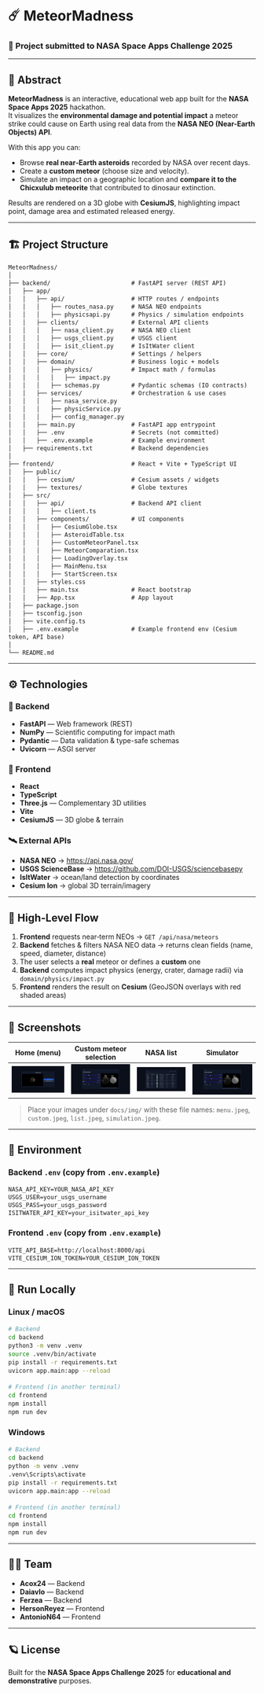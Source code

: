 # ☄️ MeteorMadness

### 🌌 Project submitted to **NASA Space Apps Challenge 2025**

---

## 🧠 Abstract

**MeteorMadness** is an interactive, educational web app built for the **NASA Space Apps 2025** hackathon.  
It visualizes the **environmental damage and potential impact** a meteor strike could cause on Earth using real data from the **NASA NEO (Near-Earth Objects) API**.

With this app you can:
- Browse **real near‑Earth asteroids** recorded by NASA over recent days.
- Create a **custom meteor** (choose size and velocity).
- Simulate an impact on a geographic location and **compare it to the Chicxulub meteorite** that contributed to dinosaur extinction.

Results are rendered on a 3D globe with **CesiumJS**, highlighting impact point, damage area and estimated released energy.

---

## 🏗️ Project Structure

```
MeteorMadness/
│
├── backend/                       # FastAPI server (REST API)
│   ├── app/
│   │   ├── api/                   # HTTP routes / endpoints
│   │   │   ├── routes_nasa.py     # NASA NEO endpoints
│   │   │   ├── physicsapi.py      # Physics / simulation endpoints
│   │   ├── clients/               # External API clients
│   │   │   ├── nasa_client.py     # NASA NEO client
│   │   │   ├── usgs_client.py     # USGS client
│   │   │   ├── isit_client.py     # IsItWater client
│   │   ├── core/                  # Settings / helpers
│   │   ├── domain/                # Business logic + models
│   │   │   ├── physics/           # Impact math / formulas
│   │   │   │   ├── impact.py
│   │   │   ├── schemas.py         # Pydantic schemas (IO contracts)
│   │   ├── services/              # Orchestration & use cases
│   │   │   ├── nasa_service.py
│   │   │   ├── physicService.py
│   │   │   ├── config_manager.py
│   │   ├── main.py                # FastAPI app entrypoint
│   │   ├── .env                   # Secrets (not committed)
│   │   ├── .env.example           # Example environment
│   ├── requirements.txt           # Backend dependencies
│
├── frontend/                      # React + Vite + TypeScript UI
│   ├── public/
│   │   ├── cesium/                # Cesium assets / widgets
│   │   ├── textures/              # Globe textures
│   ├── src/
│   │   ├── api/                   # Backend API client
│   │   │   ├── client.ts
│   │   ├── components/            # UI components
│   │   │   ├── CesiumGlobe.tsx
│   │   │   ├── AsteroidTable.tsx
│   │   │   ├── CustomMeteorPanel.tsx
│   │   │   ├── MeteorComparation.tsx
│   │   │   ├── LoadingOverlay.tsx
│   │   │   ├── MainMenu.tsx
│   │   │   ├── StartScreen.tsx
│   │   ├── styles.css
│   │   ├── main.tsx               # React bootstrap
│   │   ├── App.tsx                # App layout
│   ├── package.json
│   ├── tsconfig.json
│   ├── vite.config.ts
│   ├── .env.example               # Example frontend env (Cesium token, API base)
│
└── README.md
```

---

## ⚙️ Technologies

### 🧩 Backend
- **FastAPI** — Web framework (REST)
- **NumPy** — Scientific computing for impact math
- **Pydantic** — Data validation & type-safe schemas
- **Uvicorn** — ASGI server

### 🎨 Frontend
- **React**
- **TypeScript**
- **Three.js** — Complementary 3D utilities
- **Vite**
- **CesiumJS** — 3D globe & terrain

### 🛰️ External APIs
- **NASA NEO** → https://api.nasa.gov/
- **USGS ScienceBase** → https://github.com/DOI-USGS/sciencebasepy
- **IsItWater** → ocean/land detection by coordinates
- **Cesium Ion** → global 3D terrain/imagery

---

## 🧭 High‑Level Flow

1. **Frontend** requests near‑term NEOs → `GET /api/nasa/meteors`
2. **Backend** fetches & filters NASA NEO data → returns clean fields (name, speed, diameter, distance)
3. The user selects a **real** meteor or defines a **custom** one
4. **Backend** computes impact physics (energy, crater, damage radii) via `domain/physics/impact.py`
5. **Frontend** renders the result on **Cesium** (GeoJSON overlays with red shaded areas)

---

## 📸 Screenshots

| Home (menu) | Custom meteor selection | NASA list | Simulator |
|---|---|---|---|
| ![Menu](./img/menu.jpeg) | ![Custom](./img/custom.jpeg) | ![List](./img/list.jpeg) | ![Simulation](./img/simulation.jpeg) |

> Place your images under `docs/img/` with these file names: `menu.jpeg`, `custom.jpeg`, `list.jpeg`, `simulation.jpeg`.

---

## 🔑 Environment

### Backend `.env` (copy from `.env.example`)

```env
NASA_API_KEY=YOUR_NASA_API_KEY
USGS_USER=your_usgs_username
USGS_PASS=your_usgs_password
ISITWATER_API_KEY=your_isitwater_api_key
```

### Frontend `.env` (copy from `.env.example`)

```env
VITE_API_BASE=http://localhost:8000/api
VITE_CESIUM_ION_TOKEN=YOUR_CESIUM_ION_TOKEN
```

---

## 🚀 Run Locally

### Linux / macOS

```bash
# Backend
cd backend
python3 -m venv .venv
source .venv/bin/activate
pip install -r requirements.txt
uvicorn app.main:app --reload

# Frontend (in another terminal)
cd frontend
npm install
npm run dev
```

### Windows

```bash
# Backend
cd backend
python -m venv .venv
.venv\Scripts\activate
pip install -r requirements.txt
uvicorn app.main:app --reload

# Frontend (in another terminal)
cd frontend
npm install
npm run dev
```

---

## 👨‍🚀 Team

- **Acox24** — Backend  
- **Daiavlo** — Backend  
- **Ferzea** — Backend  
- **HersonReyez** — Frontend  
- **AntonioN64** — Frontend  

---

## 🪐 License

Built for the **NASA Space Apps Challenge 2025** for **educational and demonstrative** purposes.
